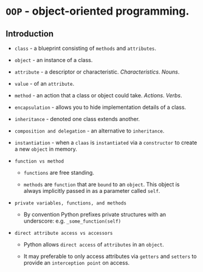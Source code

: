 # `OOP` - object-oriented programming.

## Introduction

* `class` - a blueprint consisting of `methods` and `attributes`.

* `object` - an instance of a class.

* `attribute` - a descriptor or characteristic. _Characteristics_. _Nouns_.

* `value` - of an `attribute`.

* `method` - an action that a class or object could take. _Actions_. _Verbs_.

* `encapsulation` - allows you to hide implementation details of a class.

* `inheritance` - denoted one class extends another.

* `composition and delegation` - an alternative to `inheritance`.

* `instantiation` - when a `claas` is `instantiated` via a `constructor` to create a new `object` in memory.

* `function vs method`

    * `functions` are free standing.

    * `methods` are `function` that are `bound` to an `object`. This object is always implicitly passed in as a parameter called `self`.

* `private variables, functions, and methods`

    * By convention Python prefixes private structures with an underscore: e.g. `_some_function(self)`

* `direct attribute access vs accessors`

    * Python allows `direct access` of `attributes` in an `object`.

    * It may preferable to only access attributes via `getters` and `setters` to provide an `interception point` on access. 
